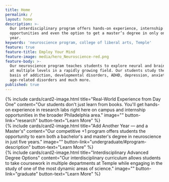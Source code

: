 ```yaml
---
title: Home
permalink: /
layout: home
description: >-
  Our interdisciplinary program offers hands-on experience, internship
  opportunities and even the option to get a master’s degree in only one extra
  year.
keywords: 'neuroscience program, college of liberal arts, Temple'
feature: true
feature-title: Employ Your Mind
feature-image: media/hero_Neuroscience-red.png
feature-body: >-
  Our neuroscience program teaches students to explore neural and brain function
  at multiple levels in a rapidly growing field. Our students study the neural
  basis of addiction, developmental disorders, ADHD, depression, anxiety,
  age-related disorders and much more.
published: true
---
```


<div class="row row-wide">
  <div class="col m12 l4">{% include cards/card2-image.html
    title="Real-World Experience from Day One"
    content="Our students don't just learn from books. You'll get hands-on experience in research labs right here on campus and internship opportunities in the broader Philadelphia area."
    image=""
    button-link="research"
    button-text="Learn More" %}
  </div>
  <div class="row row-wide">
    <div class="col m12 l4">{% include cards/card2-image.html
      title="Add Another Year — and a Master's"
      content="Our competitive +1 program offers students the opportunity to earn both a bachelor's and master's degree in neuroscience in just five years."
      image=""
      button-link="undergraduate/#program-description"
      button-text="Learn More" %}
    </div>
    <div class="row row-wide">
      <div class="col m12 l4">{% include cards/card2-image.html
        title="Interdisciplinary Advanced Degree Options"
        content="Our interdisciplinary curriculum allows students to take coursework in multiple departments at Temple while engaging in the study of one of the most dynamic areas of science."
        image=""
        button-link="graduate"
        button-text="Learn More" %}
      </div>
</div>

